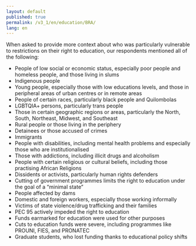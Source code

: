 ```yaml
---
layout: default
published: true
permalink: /v3_1/en/education/BRA/
lang: en
---
```


When asked to provide more context about who was particularly vulnerable to restrictions on their right to education, our respondents mentioned all of the following:

-	People of low social or economic status, especially poor people and homeless people, and those living in slums
-	Indigenous people
-	Young people, especially those with low educations levels, and those in peripheral areas of urban centres or in remote areas
-	People of certain races, particularly black people and Quilombolas
-	LGBTQIA+ persons, particularly trans people
-	Those in certain geographic regions or areas, particularly the North, South, Northeast, Midwest, and Southeast
-	Rural people or those living in the periphery
-	Detainees or those accused of crimes
-	Immigrants
-	People with disabilities, including mental health problems and especially those who are institutionalised
-	Those with addictions, including illicit drugs and alcoholism
-	People with certain religious or cultural beliefs, including those practising African Religions 
-	Dissidents or activists, particularly human rights defenders
-	Cutting of government programmes limits the right to education under the goal of a “minimal state”
-	People affected by dams
-	Domestic and foreign workers, especially those working informally
-	Victims of state violence/drug trafficking and their families
-	PEC 95 actively impeded the right to education
-	Funds earmarked for education were used for other purposes
-	Cuts to education funds were severe, including programmes like PROUNI, FIES, and PRONATEC
-	Graduate students, who lost funding thanks to educational policy shifts
